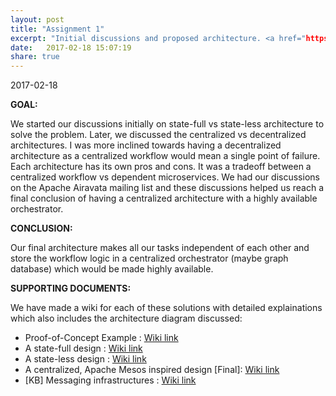 ```yaml
---
layout: post
title: "Assignment 1"
excerpt: "Initial discussions and proposed architecture. <a href="https://amrutakamat16.github.io//2017/02/18/assignment-1.html">Know more</a>"
date:   2017-02-18 15:07:19
share: true
---
```

2017-02-18

<b>GOAL:</b>    

We started our discussions initially on state-full vs state-less architecture to solve the problem. Later, we discussed the centralized vs decentralized architectures. I was more inclined towards having a decentralized architecture as a centralized workflow would mean a single point of failure. Each architecture has its own pros and cons. It was a tradeoff between a centralized workflow vs dependent microservices. We had our discussions on the Apache Airavata mailing list and these discussions helped us reach a final conclusion of having a centralized architecture with a highly available orchestrator.   

<b>CONCLUSION:</b>    

Our final architecture makes all our tasks independent of each other and store the workflow logic in a centralized orchestrator (maybe graph database) which would be made highly available.

<b>SUPPORTING DOCUMENTS:</b>    

We have made a wiki for each of these solutions with detailed explainations which also includes the architecture diagram discussed:   
    
* Proof-of-Concept Example : [Wiki link](https://github.com/airavata-courses/spring17-workload-management/wiki/Test-Example-&-Possible-Solutions)
* A state-full design : [Wiki link](https://github.com/airavata-courses/spring17-workload-management/wiki/1.-A-state-full-design-for-workload-management)
* A state-less design : [Wiki link](https://github.com/airavata-courses/spring17-workload-management/wiki/2.-A-state-less-design-for-workload-management)
* A centralized, Apache Mesos inspired design [Final]: [Wiki link](https://github.com/airavata-courses/spring17-workload-management/wiki/%5BFinal%5D-Centralized-architecture-for-workload-management)
* [KB] Messaging infrastructures : [Wiki link](https://github.com/airavata-courses/spring17-workload-management/wiki/Messaging-infrastructures)  
